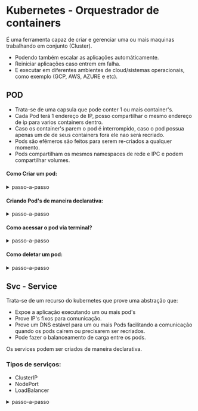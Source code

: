 # Kubernetes - Orquestrador de containers
É uma ferramenta capaz de criar e gerenciar uma ou mais maquinas trabalhando em conjunto (Cluster).  
* Podendo também escalar as aplicações automáticamente.
* Reiniciar aplicações caso entrem em falha.
* E executar em diferentes ambientes de cloud/sistemas operacionais, como exemplo (GCP, AWS, AZURE e etc).

## POD
* Trata-se de uma capsula que pode conter 1 ou mais container's.  
* Cada Pod terá 1 endereço de IP, posso compartilhar o mesmo endereço de ip para varios containers dentro.
* Caso os container's parem o pod é interrompido, caso o pod possua apenas um de de seus containers fora ele nao será recriado. 
* Pods são efêmeros são feitos para serem re-criados a qualquer momento.
* Pods compartilham os mesmos namespaces de rede e IPC e podem compartilhar volumes.

#### Como Criar um pod:
<details>
<summary>passo-a-passo</summary>

1 - Criando o pod
```
kubectl run nginx-pod-name --image=nginx
```
2 - Verificando a criação do POD

**Visualização continua do status do pod**
```
kubectl get pods --watch
```
**Visualização detalhada:**
  ```
kubectl get pods -o wide
```  

3 - Verificando detalhes sobre o pod
```
kubectl describe pod nginx-pod-name
```
4 - Editar um pod
```
kubectl edit pod nginx-pod-name
```
</details>

#### Criando Pod's de maneira declarativa:
<details>
<summary>passo-a-passo</summary>  

  
1 - Crie o arquivo do pod .yaml
````
apiVersion: v1
kind: Pod
metadata:
  name: primeiro-pod-declarativo
spec:
  containers:
    - name: nginx-container
      image: nginx
````

2 - Execute o comando apply para criar o pod de forma declarativa
````
kubectl apply -f .\primeiro-pod.yaml
````
</details>

#### Como acessar o pod via terminal?
<details>
<summary>passo-a-passo</summary> 

````
kubectl exec -it portal-noticias -- bash
````
</details>

#### Como deletar um pod:
<details>
<summary>passo-a-passo</summary> 


````
kubectl delete pod pod-name
kubectl delete -f ./file-name.yaml
````
Após isso podemos usar o comando `getpods` para verificar se o pod ainda existe. 

````
kubectl get pods
````
</details>

## Svc - Service 
Trata-se de um recurso do kubernetes que prove uma abstração que:
* Expoe a aplicação executando um ou mais pod's
* Prove IP's fixos para comunicação.
* Prove um DNS estável para um ou mais Pods facilitando a comunicação quando os pods cairem ou precisarem ser recriados.
* Pode fazer o balanceamento de carga entre os pods.

Os services podem ser criados de maneira declarativa.

### Tipos de serviços:
* ClusterIP
* NodePort
* LoadBalancer

<details>
<summary>passo-a-passo</summary> 
<details>

## Replicasets
## Deployments
## Volume
## Hpa - Horizontal Pod Autoscaler
## Pv - Persistentvolume
## Ing - Ingress
## Pvc - Persistentvolumeclaim
## Sc - Storage Classes 
## Ds - Daemonset
## Quota

### Glossário:
###### O que é e para que serve a API do Kubernetes: 
A api tem o proposito de integrar um terminal ou cliente como kubectl com os recursos do kubernetes.  
###### Para que serve o `kubectl`:
Serve para integrar com os recursos de API do Kubernetes.
###### Quando um pode é dado como encerrado?
Quando todos os seus containers dentro do pod param de funcionar.

